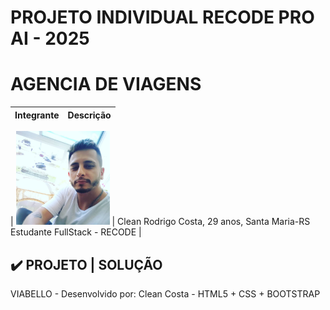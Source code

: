 # PROJETO INDIVIDUAL RECODE PRO AI - 2025 
# AGENCIA DE VIAGENS



| Integrante     | Descrição     |
|----------------|----------------|

| <img src="src/img/clean.jpg" alt="Clean Rodrigo Costa" width="150"/> | Clean Rodrigo Costa, 29 anos, Santa Maria-RS Estudante FullStack - RECODE |


## ✔️ PROJETO | SOLUÇÃO 

VIABELLO - Desenvolvido por: Clean Costa - HTML5 + CSS + BOOTSTRAP 


